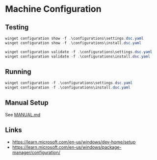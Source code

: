 # Machine Configuration

## Testing

```powershell
winget configuration show -f .\configurations\settings.dsc.yaml
winget configuration show -f .\configurations\install.dsc.yaml
```

```powershell
winget configuration validate -f .\configurations\settings.dsc.yaml
winget configuration validate -f .\configurations\install.dsc.yaml
```

## Running

```powershell
winget configuration -f .\configurations\settings.dsc.yaml
winget configuration -f .\configurations\install.dsc.yaml
```

## Manual Setup

See [MANUAL.md](MANUAL.md)

## Links

- <https://learn.microsoft.com/en-us/windows/dev-home/setup>
- <https://learn.microsoft.com/en-us/windows/package-manager/configuration/>
